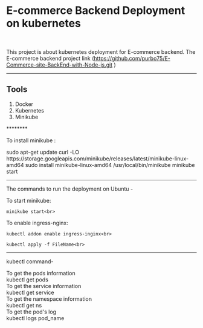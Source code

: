 <h1>E-commerce Backend Deployment on kubernetes</h1><br>

This project is about  kubernetes deployment for E-commerce backend.
The E-commerce backend project link (https://github.com/purbo75/E-Commerce-site-BackEnd-with-Node-js.git )
<br>
 
********
<h2>Tools</h2>
<ol>
	<li>Docker</li>
	<li>Kubernetes</li>
	<li>Minikube</li>
	
</ol>
********
<p> To install minikube : </P>
	sudo apt-get update
	curl -LO https://storage.googleapis.com/minikube/releases/latest/minikube-linux-amd64
	sudo install minikube-linux-amd64 /usr/local/bin/minikube
	minikube start

***********

	
The commands to run the deployment on Ubuntu - <br>

To start minikube: 

	minikube start<br>

To enable ingress-nginx:<br>

	kubectl addon enable ingress-inginx<br>
		
	kubectl apply -f FileName<br>

**********
kubectl command-<br>

To get the pods information<br>
	kubectl get pods<br>
To get the service information<br>
	kubectl get service<br>
To get the namespace information<br>
	kubectl get ns<br>
To get the pod's  log<br>
	kubectl logs pod_name<br>

